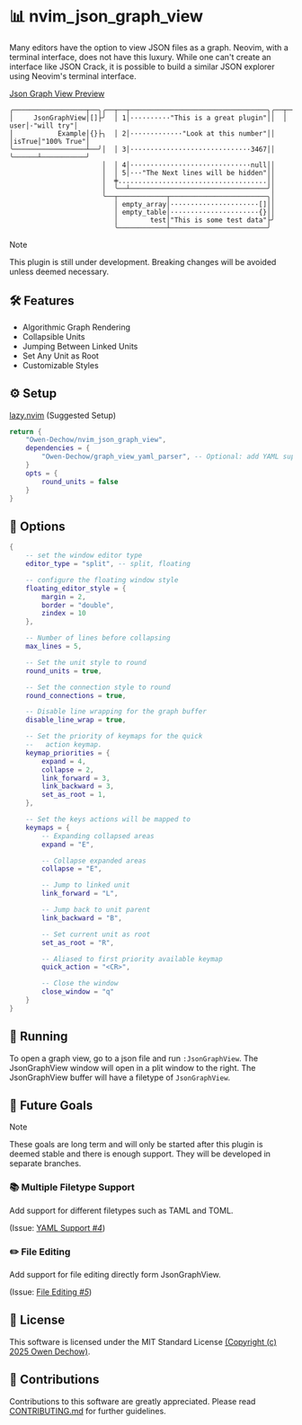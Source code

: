 # 📊 nvim_json_graph_view

Many editors have the option to view JSON files as a graph. Neovim, with a
terminal interface, does not have this luxury. While one can't create an
interface like JSON Crack, it is possible to build a similar JSON explorer
using Neovim's terminal interface.

[Json Graph View Preview](https://github.com/user-attachments/assets/1b50ce8a-96c9-4d81-a06e-d5a266c1083b)

```
╭──────────────────┬──╮╭──┬──┬──────────────────────────────────╮╭──┬──────┬───────────╮
│     JsonGraphView│[]├╯  │ 1│··········"This is a great plugin"││  │  user│·"will try"│
│           Example│{}├╮  │ 2│·············"Look at this number"││  │isTrue│"100% True"│
╰──────────────────┴──╯│  │ 3│······························3467││  ╰──────┴───────────╯
                       │  │ 4│······························null││
                       │  │ 5│···"The Next lines will be hidden"││
                       │  ╪.....................................││
                       │  ╰──┴──────────────────────────────────╯│
                       ╰──┬────────────┬────────────────────────╮│
                          │ empty_array│······················[]││
                          │ empty_table│······················{}││
                          │        test│"This is some test data"├╯
                          ╰────────────┴────────────────────────╯
```

> [!NOTE]
> This plugin is still under development. Breaking changes will be avoided
> unless deemed necessary.

## 🛠️ Features

* Algorithmic Graph Rendering
* Collapsible Units
* Jumping Between Linked Units
* Set Any Unit as Root
* Customizable Styles

## ⚙️ Setup

[lazy.nvim](https://github.com/folke/lazy.nvim) (Suggested Setup)
```lua
return {
    "Owen-Dechow/nvim_json_graph_view",
    dependencies = {
        "Owen-Dechow/graph_view_yaml_parser", -- Optional: add YAML support
    }
    opts = {
        round_units = false
    }
}
```

## 🧩 Options
```lua
{
    -- set the window editor type
    editor_type = "split", -- split, floating

    -- configure the floating window style
    floating_editor_style = {
        margin = 2,
        border = "double",
        zindex = 10
    },

    -- Number of lines before collapsing
    max_lines = 5,

    -- Set the unit style to round
    round_units = true,

    -- Set the connection style to round
    round_connections = true,

    -- Disable line wrapping for the graph buffer
    disable_line_wrap = true,

    -- Set the priority of keymaps for the quick
    --   action keymap.
    keymap_priorities = {
        expand = 4,
        collapse = 2,
        link_forward = 3,
        link_backward = 3,
        set_as_root = 1,
    },

    -- Set the keys actions will be mapped to
    keymaps = {
        -- Expanding collapsed areas
        expand = "E",

        -- Collapse expanded areas
        collapse = "E",

        -- Jump to linked unit
        link_forward = "L",

        -- Jump back to unit parent
        link_backward = "B",

        -- Set current unit as root
        set_as_root = "R",

        -- Aliased to first priority available keymap
        quick_action = "<CR>",

        -- Close the window
        close_window = "q"
    }
}
```

## 🚀 Running

To open a graph view, go to a json file and run `:JsonGraphView`.
The JsonGraphView window will open in a plit window to the right.
The JsonGraphView buffer will have a filetype of `JsonGraphView`.


## 🎯 Future Goals
> [!NOTE]
> These goals are long term and will only be started after this
> plugin is deemed stable and there is enough support. They
> will be developed in separate branches.

### 📚 Multiple Filetype Support

Add support for different filetypes such as TAML and TOML.

(Issue: [YAML Support *#4*](https://github.com/Owen-Dechow/nvim_json_graph_view/issues/4))

### ✏️ File Editing

Add support for file editing directly form JsonGraphView.

(Issue: [File Editing *#5*](https://github.com/Owen-Dechow/nvim_json_graph_view/issues/5))

## 📄 License

This software is licensed under the MIT Standard License
[(Copyright (c) 2025 Owen Dechow)](https://github.com/Owen-Dechow/nvim_json_graph_view/blob/main/LICENSE).

## 🤝 Contributions

Contributions to this software are greatly appreciated.
Please read [CONTRIBUTING.md](https://github.com/Owen-Dechow/nvim_json_graph_view/blob/main/CONTRIBUTING.md)
for further guidelines.
